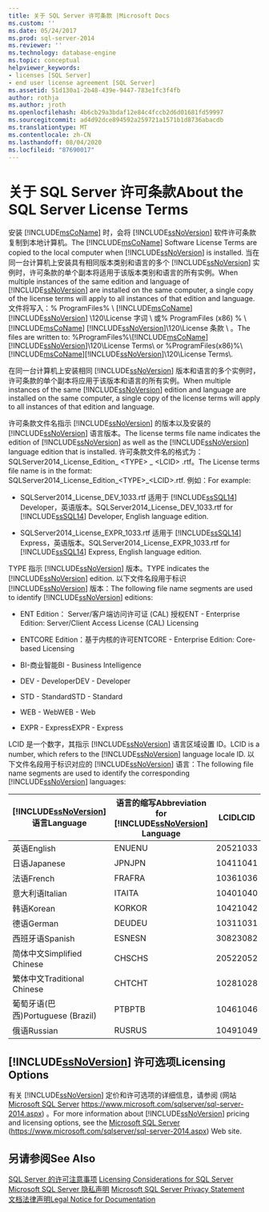 ```yaml
---
title: 关于 SQL Server 许可条款 |Microsoft Docs
ms.custom: ''
ms.date: 05/24/2017
ms.prod: sql-server-2014
ms.reviewer: ''
ms.technology: database-engine
ms.topic: conceptual
helpviewer_keywords:
- licenses [SQL Server]
- end user license agreement [SQL Server]
ms.assetid: 51d130a1-2b48-439e-9447-783e1fc3f4fb
author: rothja
ms.author: jroth
ms.openlocfilehash: 4b6cb29a3bdaf12e84c4fccb2d6d01681fd59997
ms.sourcegitcommit: ad4d92dce894592a259721a1571b1d8736abacdb
ms.translationtype: MT
ms.contentlocale: zh-CN
ms.lasthandoff: 08/04/2020
ms.locfileid: "87690017"
---
```

# <a name="about-the-sql-server-license-terms"></a><span data-ttu-id="5a161-102">关于 SQL Server 许可条款</span><span class="sxs-lookup"><span data-stu-id="5a161-102">About the SQL Server License Terms</span></span>
  <span data-ttu-id="5a161-103">安装 [!INCLUDE[msCoName](../includes/msconame-md.md)] 时，会将 [!INCLUDE[ssNoVersion](../includes/ssnoversion-md.md)] 软件许可条款复制到本地计算机。</span><span class="sxs-lookup"><span data-stu-id="5a161-103">The [!INCLUDE[msCoName](../includes/msconame-md.md)] Software License Terms are copied to the local computer when [!INCLUDE[ssNoVersion](../includes/ssnoversion-md.md)] is installed.</span></span> <span data-ttu-id="5a161-104">当在同一台计算机上安装具有相同版本类别和语言的多个 [!INCLUDE[ssNoVersion](../includes/ssnoversion-md.md)] 实例时，许可条款的单个副本将适用于该版本类别和语言的所有实例。</span><span class="sxs-lookup"><span data-stu-id="5a161-104">When multiple instances of the same edition and language of [!INCLUDE[ssNoVersion](../includes/ssnoversion-md.md)] are installed on the same computer, a single copy of the license terms will apply to all instances of that edition and language.</span></span> <span data-ttu-id="5a161-105">文件将写入：% ProgramFiles% \\ [!INCLUDE[msCoName](../includes/msconame-md.md)] [!INCLUDE[ssNoVersion](../includes/ssnoversion-md.md)] \120\License 字词 \ 或% ProgramFiles (x86) % \ [!INCLUDE[msCoName](../includes/msconame-md.md)] [!INCLUDE[ssNoVersion](../includes/ssnoversion-md.md)]\120\License 条款 \\ 。</span><span class="sxs-lookup"><span data-stu-id="5a161-105">The files are written to: %ProgramFiles%\\[!INCLUDE[msCoName](../includes/msconame-md.md)][!INCLUDE[ssNoVersion](../includes/ssnoversion-md.md)]\120\License Terms\ or %ProgramFiles(x86)%\ [!INCLUDE[msCoName](../includes/msconame-md.md)][!INCLUDE[ssNoVersion](../includes/ssnoversion-md.md)]\120\License Terms\\.</span></span>  
  
 <span data-ttu-id="5a161-106">在同一台计算机上安装相同 [!INCLUDE[ssNoVersion](../includes/ssnoversion-md.md)] 版本和语言的多个实例时，许可条款的单个副本将应用于该版本和语言的所有实例。</span><span class="sxs-lookup"><span data-stu-id="5a161-106">When multiple instances of the same [!INCLUDE[ssNoVersion](../includes/ssnoversion-md.md)] edition and language are installed on the same computer, a single copy of the license terms will apply to all instances of that edition and language.</span></span>  
  
 <span data-ttu-id="5a161-107">许可条款文件名指示 [!INCLUDE[ssNoVersion](../includes/ssnoversion-md.md)] 的版本以及安装的 [!INCLUDE[ssNoVersion](../includes/ssnoversion-md.md)] 语言版本。</span><span class="sxs-lookup"><span data-stu-id="5a161-107">The license terms file name indicates the edition of [!INCLUDE[ssNoVersion](../includes/ssnoversion-md.md)] as well as the [!INCLUDE[ssNoVersion](../includes/ssnoversion-md.md)] language edition that is installed.</span></span> <span data-ttu-id="5a161-108">许可条款文件名的格式为： SQLServer2014_License_Edition_ \<TYPE> _ \<LCID> .rtf。</span><span class="sxs-lookup"><span data-stu-id="5a161-108">The License terms file name is in the format: SQLServer2014_License_Edition_\<TYPE>_\<LCID>.rtf.</span></span> <span data-ttu-id="5a161-109">例如：</span><span class="sxs-lookup"><span data-stu-id="5a161-109">For example:</span></span>  
  
-   <span data-ttu-id="5a161-110">SQLServer2014_License_DEV_1033.rtf 适用于 [!INCLUDE[ssSQL14](../includes/sssql14-md.md)] Developer，英语版本。</span><span class="sxs-lookup"><span data-stu-id="5a161-110">SQLServer2014_License_DEV_1033.rtf for [!INCLUDE[ssSQL14](../includes/sssql14-md.md)] Developer, English language edition.</span></span>  
  
-   <span data-ttu-id="5a161-111">SQLServer2014_License_EXPR_1033.rtf 适用于 [!INCLUDE[ssSQL14](../includes/sssql14-md.md)] Express，英语版本。</span><span class="sxs-lookup"><span data-stu-id="5a161-111">SQLServer2014_License_EXPR_1033.rtf for [!INCLUDE[ssSQL14](../includes/sssql14-md.md)] Express, English language edition.</span></span>  
  
 <span data-ttu-id="5a161-112">TYPE 指示 [!INCLUDE[ssNoVersion](../includes/ssnoversion-md.md)] 版本。</span><span class="sxs-lookup"><span data-stu-id="5a161-112">TYPE indicates the [!INCLUDE[ssNoVersion](../includes/ssnoversion-md.md)] edition.</span></span> <span data-ttu-id="5a161-113">以下文件名段用于标识 [!INCLUDE[ssNoVersion](../includes/ssnoversion-md.md)] 版本：</span><span class="sxs-lookup"><span data-stu-id="5a161-113">The following file name segments are used to identify [!INCLUDE[ssNoVersion](../includes/ssnoversion-md.md)] editions:</span></span>  
  
-   <span data-ttu-id="5a161-114">ENT Edition： Server/客户端访问许可证 (CAL) 授权</span><span class="sxs-lookup"><span data-stu-id="5a161-114">ENT - Enterprise Edition: Server/Client Access License (CAL) Licensing</span></span>  
  
-   <span data-ttu-id="5a161-115">ENTCORE Edition：基于内核的许可</span><span class="sxs-lookup"><span data-stu-id="5a161-115">ENTCORE - Enterprise Edition: Core-based Licensing</span></span>  
  
-   <span data-ttu-id="5a161-116">BI-商业智能</span><span class="sxs-lookup"><span data-stu-id="5a161-116">BI - Business Intelligence</span></span>  
  
-   <span data-ttu-id="5a161-117">DEV - Developer</span><span class="sxs-lookup"><span data-stu-id="5a161-117">DEV - Developer</span></span>  
  
-   <span data-ttu-id="5a161-118">STD - Standard</span><span class="sxs-lookup"><span data-stu-id="5a161-118">STD - Standard</span></span>  
  
-   <span data-ttu-id="5a161-119">WEB - Web</span><span class="sxs-lookup"><span data-stu-id="5a161-119">WEB - Web</span></span>  
  
-   <span data-ttu-id="5a161-120">EXPR - Express</span><span class="sxs-lookup"><span data-stu-id="5a161-120">EXPR - Express</span></span>  
  
 <span data-ttu-id="5a161-121">LCID 是一个数字，其指示 [!INCLUDE[ssNoVersion](../includes/ssnoversion-md.md)] 语言区域设置 ID。</span><span class="sxs-lookup"><span data-stu-id="5a161-121">LCID is a number, which refers to the [!INCLUDE[ssNoVersion](../includes/ssnoversion-md.md)] language locale ID.</span></span>  <span data-ttu-id="5a161-122">以下文件名段用于标识对应的 [!INCLUDE[ssNoVersion](../includes/ssnoversion-md.md)] 语言：</span><span class="sxs-lookup"><span data-stu-id="5a161-122">The following file name segments are used to identify the corresponding [!INCLUDE[ssNoVersion](../includes/ssnoversion-md.md)] languages:</span></span>  
  
|[!INCLUDE[ssNoVersion](../includes/ssnoversion-md.md)]<span data-ttu-id="5a161-123">语言</span><span class="sxs-lookup"><span data-stu-id="5a161-123">Language</span></span>|<span data-ttu-id="5a161-124"> 语言的缩写</span><span class="sxs-lookup"><span data-stu-id="5a161-124">Abbreviation for [!INCLUDE[ssNoVersion](../includes/ssnoversion-md.md)] Language</span></span>|<span data-ttu-id="5a161-125">LCID</span><span class="sxs-lookup"><span data-stu-id="5a161-125">LCID</span></span>|  
|----------------------------------------|---------------------------------------------------------|----------|  
|<span data-ttu-id="5a161-126">英语</span><span class="sxs-lookup"><span data-stu-id="5a161-126">English</span></span>|<span data-ttu-id="5a161-127">ENU</span><span class="sxs-lookup"><span data-stu-id="5a161-127">ENU</span></span>|<span data-ttu-id="5a161-128">2052</span><span class="sxs-lookup"><span data-stu-id="5a161-128">1033</span></span>|  
|<span data-ttu-id="5a161-129">日语</span><span class="sxs-lookup"><span data-stu-id="5a161-129">Japanese</span></span>|<span data-ttu-id="5a161-130">JPN</span><span class="sxs-lookup"><span data-stu-id="5a161-130">JPN</span></span>|<span data-ttu-id="5a161-131">1041</span><span class="sxs-lookup"><span data-stu-id="5a161-131">1041</span></span>|  
|<span data-ttu-id="5a161-132">法语</span><span class="sxs-lookup"><span data-stu-id="5a161-132">French</span></span>|<span data-ttu-id="5a161-133">FRA</span><span class="sxs-lookup"><span data-stu-id="5a161-133">FRA</span></span>|<span data-ttu-id="5a161-134">1036</span><span class="sxs-lookup"><span data-stu-id="5a161-134">1036</span></span>|  
|<span data-ttu-id="5a161-135">意大利语</span><span class="sxs-lookup"><span data-stu-id="5a161-135">Italian</span></span>|<span data-ttu-id="5a161-136">ITA</span><span class="sxs-lookup"><span data-stu-id="5a161-136">ITA</span></span>|<span data-ttu-id="5a161-137">1040</span><span class="sxs-lookup"><span data-stu-id="5a161-137">1040</span></span>|  
|<span data-ttu-id="5a161-138">韩语</span><span class="sxs-lookup"><span data-stu-id="5a161-138">Korean</span></span>|<span data-ttu-id="5a161-139">KOR</span><span class="sxs-lookup"><span data-stu-id="5a161-139">KOR</span></span>|<span data-ttu-id="5a161-140">1042</span><span class="sxs-lookup"><span data-stu-id="5a161-140">1042</span></span>|  
|<span data-ttu-id="5a161-141">德语</span><span class="sxs-lookup"><span data-stu-id="5a161-141">German</span></span>|<span data-ttu-id="5a161-142">DEU</span><span class="sxs-lookup"><span data-stu-id="5a161-142">DEU</span></span>|<span data-ttu-id="5a161-143">1031</span><span class="sxs-lookup"><span data-stu-id="5a161-143">1031</span></span>|  
|<span data-ttu-id="5a161-144">西班牙语</span><span class="sxs-lookup"><span data-stu-id="5a161-144">Spanish</span></span>|<span data-ttu-id="5a161-145">ESN</span><span class="sxs-lookup"><span data-stu-id="5a161-145">ESN</span></span>|<span data-ttu-id="5a161-146">3082</span><span class="sxs-lookup"><span data-stu-id="5a161-146">3082</span></span>|  
|<span data-ttu-id="5a161-147">简体中文</span><span class="sxs-lookup"><span data-stu-id="5a161-147">Simplified Chinese</span></span>|<span data-ttu-id="5a161-148">CHS</span><span class="sxs-lookup"><span data-stu-id="5a161-148">CHS</span></span>|<span data-ttu-id="5a161-149">2052</span><span class="sxs-lookup"><span data-stu-id="5a161-149">2052</span></span>|  
|<span data-ttu-id="5a161-150">繁体中文</span><span class="sxs-lookup"><span data-stu-id="5a161-150">Traditional Chinese</span></span>|<span data-ttu-id="5a161-151">CHT</span><span class="sxs-lookup"><span data-stu-id="5a161-151">CHT</span></span>|<span data-ttu-id="5a161-152">1028</span><span class="sxs-lookup"><span data-stu-id="5a161-152">1028</span></span>|  
|<span data-ttu-id="5a161-153">葡萄牙语(巴西)</span><span class="sxs-lookup"><span data-stu-id="5a161-153">Portuguese (Brazil)</span></span>|<span data-ttu-id="5a161-154">PTB</span><span class="sxs-lookup"><span data-stu-id="5a161-154">PTB</span></span>|<span data-ttu-id="5a161-155">1046</span><span class="sxs-lookup"><span data-stu-id="5a161-155">1046</span></span>|  
|<span data-ttu-id="5a161-156">俄语</span><span class="sxs-lookup"><span data-stu-id="5a161-156">Russian</span></span>|<span data-ttu-id="5a161-157">RUS</span><span class="sxs-lookup"><span data-stu-id="5a161-157">RUS</span></span>|<span data-ttu-id="5a161-158">1049</span><span class="sxs-lookup"><span data-stu-id="5a161-158">1049</span></span>|  
  
## <a name="ssnoversion-licensing-options"></a>[!INCLUDE[ssNoVersion](../includes/ssnoversion-md.md)] <span data-ttu-id="5a161-159">许可选项</span><span class="sxs-lookup"><span data-stu-id="5a161-159">Licensing Options</span></span>  
 <span data-ttu-id="5a161-160">有关 [!INCLUDE[ssNoVersion](../includes/ssnoversion-md.md)] 定价和许可选项的详细信息，请参阅 (网站[Microsoft SQL Server](https://www.microsoft.com/sqlserver/sql-server-2014.aspx) https://www.microsoft.com/sqlserver/sql-server-2014.aspx) 。</span><span class="sxs-lookup"><span data-stu-id="5a161-160">For more information about [!INCLUDE[ssNoVersion](../includes/ssnoversion-md.md)] pricing and licensing options, see the [Microsoft SQL Server](https://www.microsoft.com/sqlserver/sql-server-2014.aspx) (https://www.microsoft.com/sqlserver/sql-server-2014.aspx) Web site.</span></span>  
  
## <a name="see-also"></a><span data-ttu-id="5a161-161">另请参阅</span><span class="sxs-lookup"><span data-stu-id="5a161-161">See Also</span></span>  
 <span data-ttu-id="5a161-162">[SQL Server 的许可注意事项](../../2014/sql-server/install/licensing-considerations-for-sql-server.md) </span><span class="sxs-lookup"><span data-stu-id="5a161-162">[Licensing Considerations for SQL Server](../../2014/sql-server/install/licensing-considerations-for-sql-server.md) </span></span>  
 <span data-ttu-id="5a161-163">[Microsoft SQL Server 隐私声明](../../2014/getting-started/microsoft-sql-server-privacy-statement.md) </span><span class="sxs-lookup"><span data-stu-id="5a161-163">[Microsoft SQL Server Privacy Statement](../../2014/getting-started/microsoft-sql-server-privacy-statement.md) </span></span>  
 [<span data-ttu-id="5a161-164">文档法律声明</span><span class="sxs-lookup"><span data-stu-id="5a161-164">Legal Notice for Documentation</span></span>](../../2014/getting-started/legal-notice-for-documentation.md)  
  
  
